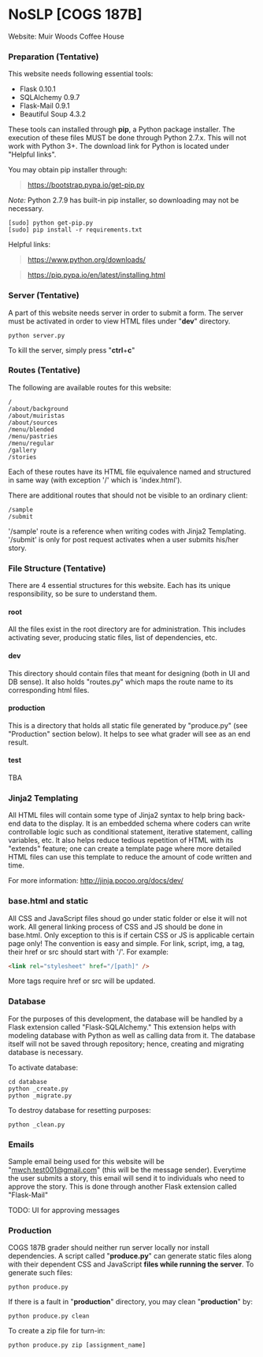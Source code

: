 # NoSLP [COGS 187B]
Website: Muir Woods Coffee House

### Preparation (Tentative)
This website needs following essential tools:
* Flask 0.10.1
* SQLAlchemy 0.9.7
* Flask-Mail 0.9.1
* Beautiful Soup 4.3.2

These tools can installed through **pip**, a Python package installer. The execution of these files MUST be done through Python 2.7.x. This will not work with Python 3+. The download link for Python is located under "Helpful links".

You may obtain pip installer through:
> https://bootstrap.pypa.io/get-pip.py

*Note:* Python 2.7.9 has built-in pip installer, so downloading may not be necessary.

```
[sudo] python get-pip.py
[sudo] pip install -r requirements.txt
```
Helpful links:
> https://www.python.org/downloads/

> https://pip.pypa.io/en/latest/installing.html


### Server (Tentative)
A part of this website needs server in order to submit a form. The server must be activated in order to view HTML files under "**dev**" directory.
```
python server.py
```
To kill the server, simply press "**ctrl**+**c**"

### Routes (Tentative)
The following are available routes for this website:
```
/
/about/background
/about/muiristas
/about/sources
/menu/blended
/menu/pastries
/menu/regular
/gallery
/stories
```

Each of these routes have its HTML file equivalence named and structured in same way (with exception '/' which is 'index.html').

There are additional routes that should not be visible to an ordinary client:
```
/sample
/submit
```

'/sample' route is a reference when writing codes with Jinja2 Templating. '/submit' is only for post request activates when a user submits his/her story.

### File Structure (Tentative)
There are 4 essential structures for this website. Each has its unique responsibility, so be sure to understand them.
#### root
All the files exist in the root directory are for administration. This includes activating sever, producing static files, list of dependencies, etc.
#### dev
This directory should contain files that meant for designing (both in UI and DB sense). It also holds "routes.py" which maps the route name to its corresponding html files.
#### production
This is a directory that holds all static file generated by "produce.py" (see "Production" section below). It helps to see what grader will see as an end result.
#### test
TBA

### Jinja2 Templating
All HTML files will contain some type of Jinja2 syntax to help bring back-end data to the display. It is an embedded schema where coders can write controllable logic such as conditional statement, iterative statement, calling variables, etc. It also helps reduce tedious repetition of HTML with its "extends" feature; one can create a template page where more detailed HTML files can use this template to reduce the amount of code written and time.

For more information: http://jinja.pocoo.org/docs/dev/

### base.html and static

All CSS and JavaScript files shoud go under static folder or else it will not work. All general linking process of CSS and JS should be done in base.html. Only exception to this is if certain CSS or JS is applicable certain page only! The convention is easy and simple. For link, script, img, a tag, their href or src should start with '/'. For example:

```html
<link rel="stylesheet" href="/[path]" />
```
More tags require href or src will be updated.


### Database
For the purposes of this development, the database will be handled by a Flask extension called "Flask-SQLAlchemy." This extension helps with modeling database with Python as well as calling data from it. The database itself will not be saved through repository; hence, creating and migrating database is necessary.

To activate database:
```
cd database
python _create.py
python _migrate.py
```

To destroy database for resetting purposes:
```
python _clean.py
```

### Emails
Sample email being used for this website will be "mwch.test001@gmail.com" (this will be the message sender). Everytime the user submits a story, this email will send it to individuals who need to approve the story. This is done through another Flask extension called "Flask-Mail"

TODO: UI for approving messages

### Production
COGS 187B grader should neither run server locally nor install dependencies. A script called "**produce.py**" can generate static files along with their dependent CSS and JavaScript **files while running the server**. To generate such files:
```
python produce.py
```
If there is a fault in "**production**" directory, you may clean "**production**" by:
```
python produce.py clean
```
To create a zip file for turn-in:
```
python produce.py zip [assignment_name]
```
